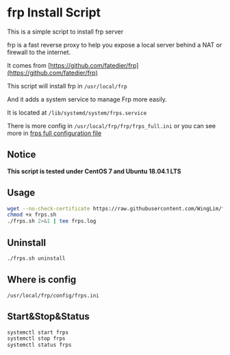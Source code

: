 # frp Install Script
This is a simple script to install frp server

frp is a fast reverse proxy to help you expose a local server behind a NAT or firewall to the internet.

It comes from [https://github.com/fatedier/frp](https://github.com/fatedier/frp)

This script will install frp in ``/usr/local/frp``

And it adds a system service to manage Frp more easily.

It is located at ``/lib/systemd/system/frps.service``

There is more config in ``/usr/local/frp/frp/frps_full.ini`` or you can see more in [frps full configuration file](https://github.com/fatedier/frp/blob/master/conf/frps_full.ini)

## Notice

**This script is tested under CentOS 7 and Ubuntu 18.04.1 LTS**



## Usage

```bash
wget --no-check-certificate https://raw.githubusercontent.com/WingLim/frp_install_script/master/frps.sh
chmod +x frps.sh
./frps.sh 2>&1 | tee frps.log
```



## Uninstall

```bash
./frps.sh uninstall
```



## Where is config

``/usr/local/frp/config/frps.ini``



## Start&Stop&Status

```bash
systemctl start frps
systemctl stop frps
systemctl status frps
```